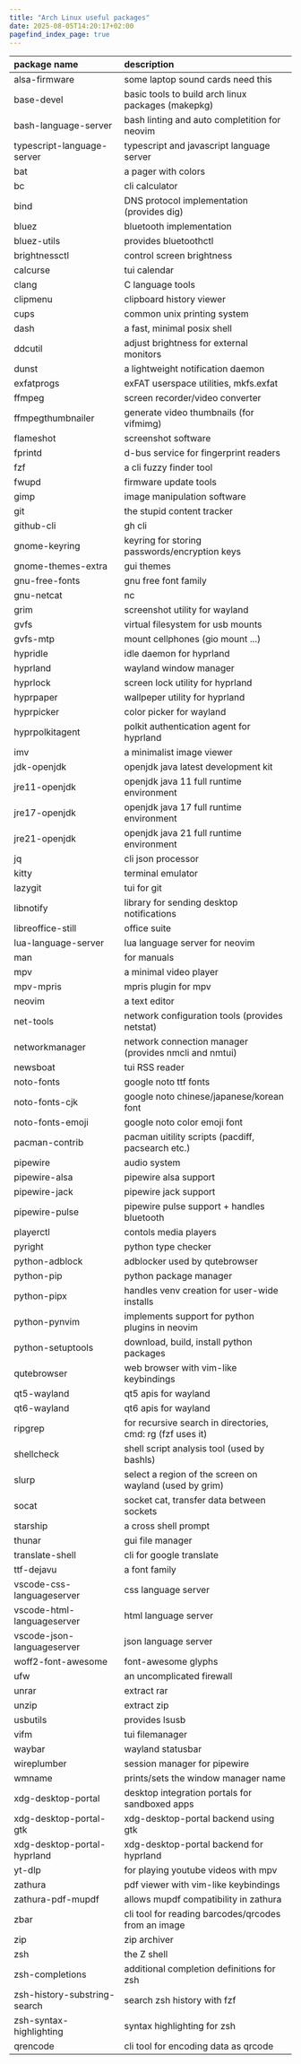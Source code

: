 ```yaml
---
title: "Arch Linux useful packages"
date: 2025-08-05T14:20:17+02:00
pagefind_index_page: true
---
```


| package name | description |
| :----------- | :---------- |
| alsa-firmware | some laptop sound cards need this |
| base-devel | basic tools to build arch linux packages (makepkg) |
| bash-language-server | bash linting and auto completition for neovim |
| typescript-language-server | typescript and javascript language server |
| bat | a pager with colors |
| bc | cli calculator |
| bind | DNS protocol implementation (provides dig) |
| bluez | bluetooth implementation |
| bluez-utils | provides bluetoothctl |
| brightnessctl | control screen brightness |
| calcurse | tui calendar |
| clang | C language tools |
| clipmenu | clipboard history viewer |
| cups | common unix printing system |
| dash | a fast, minimal posix shell |
| ddcutil | adjust brightness for external monitors |
| dunst | a lightweight notification daemon |
| exfatprogs | exFAT userspace utilities, mkfs.exfat |
| ffmpeg | screen recorder/video converter |
| ffmpegthumbnailer | generate video thumbnails (for vifmimg) |
| flameshot | screenshot software |
| fprintd | d-bus service for fingerprint readers |
| fzf | a cli fuzzy finder tool |
| fwupd | firmware update tools |
| gimp | image manipulation software |
| git | the stupid content tracker |
| github-cli | gh cli |
| gnome-keyring | keyring for storing passwords/encryption keys |
| gnome-themes-extra | gui themes |
| gnu-free-fonts | gnu free font family |
| gnu-netcat | nc |
| grim | screenshot utility for wayland |
| gvfs | virtual filesystem for usb mounts |
| gvfs-mtp | mount cellphones (gio mount ...) |
| hypridle | idle daemon for hyprland |
| hyprland | wayland window manager |
| hyprlock | screen lock utility for hyprland |
| hyprpaper | wallpeper utility for hyprland |
| hyprpicker | color picker for wayland |
| hyprpolkitagent | polkit authentication agent for hyprland |
| imv | a minimalist image viewer |
| jdk-openjdk | openjdk java latest development kit |
| jre11-openjdk | openjdk java 11 full runtime environment |
| jre17-openjdk | openjdk java 17 full runtime environment |
| jre21-openjdk | openjdk java 21 full runtime environment |
| jq | cli json processor |
| kitty | terminal emulator |
| lazygit | tui for git |
| libnotify | library for sending desktop notifications |
| libreoffice-still | office suite |
| lua-language-server | lua language server for neovim |
| man | for manuals |
| mpv | a minimal video player |
| mpv-mpris | mpris plugin for mpv |
| neovim | a text editor |
| net-tools | network configuration tools (provides netstat) |
| networkmanager | network connection manager (provides nmcli and nmtui) |
| newsboat | tui RSS reader |
| noto-fonts | google noto ttf fonts |
| noto-fonts-cjk | google noto chinese/japanese/korean font |
| noto-fonts-emoji | google noto color emoji font |
| pacman-contrib | pacman uitility scripts (pacdiff, pacsearch etc.) |
| pipewire | audio system |
| pipewire-alsa | pipewire alsa support |
| pipewire-jack | pipewire jack support |
| pipewire-pulse | pipewire pulse support + handles bluetooth |
| playerctl | contols media players |
| pyright | python type checker |
| python-adblock | adblocker used by qutebrowser |
| python-pip | python package manager |
| python-pipx | handles venv creation for user-wide installs |
| python-pynvim | implements support for python plugins in neovim |
| python-setuptools | download, build, install python packages |
| qutebrowser | web browser with vim-like keybindings |
| qt5-wayland | qt5 apis for wayland |
| qt6-wayland | qt6 apis for wayland |
| ripgrep | for recursive search in directories, cmd: rg (fzf uses it) |
| shellcheck | shell script analysis tool (used by bashls) |
| slurp | select a region of the screen on wayland (used by grim) |
| socat | socket cat, transfer data between sockets |
| starship | a cross shell prompt |
| thunar | gui file manager |
| translate-shell | cli for google translate |
| ttf-dejavu | a font family |
| vscode-css-languageserver | css language server
| vscode-html-languageserver | html language server
| vscode-json-languageserver | json language server
| woff2-font-awesome | font-awesome glyphs |
| ufw | an uncomplicated firewall |
| unrar | extract rar |
| unzip | extract zip |
| usbutils | provides lsusb |
| vifm | tui filemanager |
| waybar | wayland statusbar |
| wireplumber | session manager for pipewire |
| wmname | prints/sets the window manager name |
| xdg-desktop-portal | desktop integration portals for sandboxed apps |
| xdg-desktop-portal-gtk | xdg-desktop-portal backend using gtk |
| xdg-desktop-portal-hyprland | xdg-desktop-portal backend for hyprland |
| yt-dlp | for playing youtube videos with mpv |
| zathura | pdf viewer with vim-like keybindings |
| zathura-pdf-mupdf | allows mupdf compatibility in zathura |
| zbar | cli tool for reading barcodes/qrcodes from an image |
| zip | zip archiver |
| zsh | the Z shell |
| zsh-completions | additional completion definitions for zsh |
| zsh-history-substring-search | search zsh history with fzf |
| zsh-syntax-highlighting | syntax highlighting for zsh |
| qrencode | cli tool for encoding data as qrcode |
